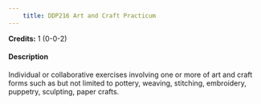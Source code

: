 ```yaml
---
    title: DDP216 Art and Craft Practicum
---
```

**Credits:** 1 (0-0-2)



#### Description 
Individual or collaborative exercises involving one or more of art and craft forms such as but not limited to pottery, weaving, stitching, embroidery, puppetry, sculpting, paper crafts.